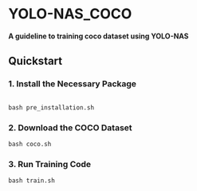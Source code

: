 # YOLO-NAS_COCO
<b>A guideline to training coco dataset using YOLO-NAS</b>

## Quickstart

### 1. Install the Necessary Package

```shell

bash pre_installation.sh    

```

### 2. Download the COCO Dataset
```shell
bash coco.sh
```

### 3. Run Training Code
```shell
bash train.sh
```